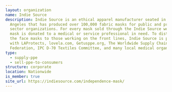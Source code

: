 ```yaml
---
layout: organization
name: Indie Source
description: Indie Source is an ethical apparel manufacturer seated in Los
  Angeles that has produced over 100,000 fabric masks for public and private
  sector organizations. For every mask sold through the Indie Source website, a
  mask is donated to a medical or service professional in need. To distribute
  the face masks to those working on the front lines, Indie Source is partnering
  with LAProtects, lovela.com, Getusppe.org, The Worldwide Supply Chain
  Federation, IPC D-70 Textiles Committee, and many local medical organizations.
type:
  - supply-ppe
  - sell-ppe-to-consumers
structure: corporate
location: Nationwide
is_member: true
site_url: https://indiesource.com/independence-mask/
---
```

